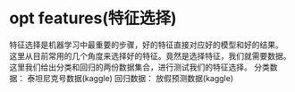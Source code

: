 # opt features(特征选择)
特征选择是机器学习中最重要的步骤，好的特征直接对应好的模型和好的结果。
这里从目前常用的几个角度来选择好的特征。竟然是选择特征，我们就需要数据。
这里我们给出分类和回归的两份数据集合，进行测试我们的特征选择。
分类数据： 泰坦尼克号数据(kaggle)
回归数据： 放假预测数据(kaggle)
